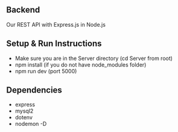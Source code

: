 ## Backend
Our REST API with Express.js in Node.js

## Setup & Run Instructions
- Make sure you are in the Server directory (cd Server from root)
- npm install (if you do not have node_modules folder)
- npm run dev (port 5000)

## Dependencies
- express
- mysql2
- dotenv
- nodemon -D
